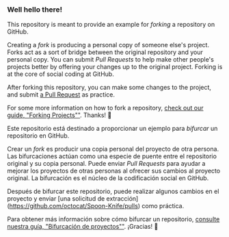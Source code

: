 ### Well hello there! 

This repository is meant to provide an example for *forking* a repository on GitHub.

Creating a *fork* is producing a personal copy of someone else's project. Forks act as a sort of bridge between the original repository and your personal copy. You can submit *Pull Requests* to help make other people's projects better by offering your changes up to the original project. Forking is at the core of social coding at GitHub.

After forking this repository, you can make some changes to the project, and submit [a Pull Request](https://github.com/octocat/Spoon-Knife/pulls) as practice.

For some more information on how to fork a repository, [check out our guide, "Forking Projects""](http://guides.github.com/overviews/forking/). Thanks! :sparkling_heart:

Este repositorio está destinado a proporcionar un ejemplo para *bifurcar* un repositorio en GitHub.

Crear un *fork* es producir una copia personal del proyecto de otra persona. Las bifurcaciones actúan como una especie de puente entre el repositorio original y su copia personal. Puede enviar *Pull Requests* para ayudar a mejorar los proyectos de otras personas al ofrecer sus cambios al proyecto original. La bifurcación es el núcleo de la codificación social en GitHub.

Después de bifurcar este repositorio, puede realizar algunos cambios en el proyecto y enviar [una solicitud de extracción] (https://github.com/octocat/Spoon-Knife/pulls) como práctica.

Para obtener más información sobre cómo bifurcar un repositorio, [consulte nuestra guía, "Bifurcación de proyectos""](http://guides.github.com/overviews/forking/). ¡Gracias! :sparkling_heart:
